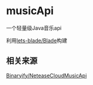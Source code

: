 # musicApi
一个轻量级Java音乐api

利用[lets-blade/Blade](https://github.com/lets-blade/blade)构建

## 相关来源

[Binaryify/NeteaseCloudMusicApi](https://github.com/Binaryify/NeteaseCloudMusicApi)




